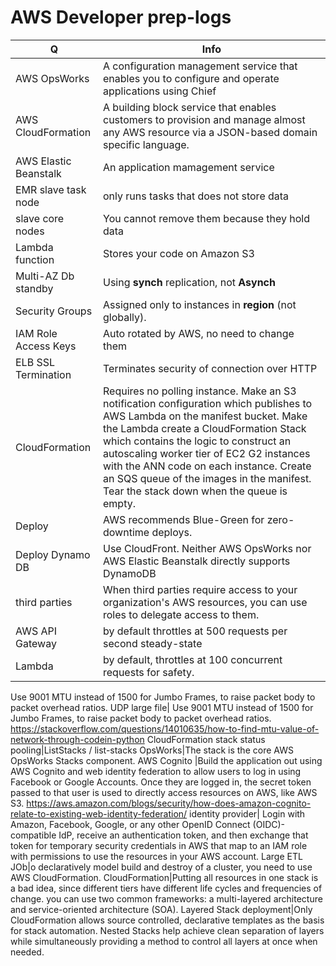 # AWS Developer prep-logs
Q | Info 
--- | ---
AWS OpsWorks| A configuration management service that enables you to configure and operate applications using Chief
AWS CloudFormation | A building block service that enables customers to provision and manage almost any AWS resource via a JSON-based domain specific language.
AWS Elastic Beanstalk | An application mamagement service
EMR slave task node|only runs tasks that does not store data
slave core nodes|You cannot remove them because they hold data
Lambda function|Stores your code on Amazon S3
Multi-AZ Db standby| Using __synch__ replication, not __Asynch__
Security Groups| Assigned only to instances in __region__ (not globally).
IAM Role Access Keys| Auto rotated by AWS, no need to change them
ELB SSL Termination|Terminates security of connection over HTTP
CloudFormation | Requires no polling instance. Make an S3 notification configuration which publishes to AWS Lambda on the manifest bucket. Make the Lambda create a CloudFormation Stack which contains the logic to construct an autoscaling worker tier of EC2 G2 instances with the ANN code on each instance. Create an SQS queue of the images in the manifest. Tear the stack down when the queue is empty.
Deploy|AWS recommends Blue-Green for zero-downtime deploys.
Deploy Dynamo DB|Use CloudFront. Neither AWS OpsWorks nor AWS Elastic Beanstalk directly supports DynamoDB
third parties|When third parties require access to your organization's AWS resources, you can use roles to delegate access to them.
AWS API Gateway|by default throttles at 500 requests per second steady-state
Lambda| by default, throttles at 100 concurrent requests for safety.
Use 9001 MTU instead of 1500 for Jumbo Frames, to raise packet body to packet overhead ratios.
UDP large file|	Use 9001 MTU instead of 1500 for Jumbo Frames, to raise packet body to packet overhead ratios. https://stackoverflow.com/questions/14010635/how-to-find-mtu-value-of-network-through-codein-python
CloudFormation stack status pooling|ListStacks / list-stacks
OpsWorks|The stack is the core AWS OpsWorks Stacks component. 
AWS Cognito |Build the application out using AWS Cognito and web identity federation to allow users to log in using Facebook or Google Accounts. Once they are logged in, the secret token passed to that user is used to directly access resources on AWS, like AWS S3. https://aws.amazon.com/blogs/security/how-does-amazon-cognito-relate-to-existing-web-identity-federation/
identity provider| Login with Amazon, Facebook, Google, or any other OpenID Connect (OIDC)-compatible IdP, receive an authentication token, and then exchange that token for temporary security credentials in AWS that map to an IAM role with permissions to use the resources in your AWS account.
Large ETL JOb|o declaratively model build and destroy of a cluster, you need to use AWS CloudFormation. 
CloudFormation|Putting all resources in one stack is a bad idea, since different tiers have different life cycles and frequencies of change. you can use two common frameworks: a multi-layered architecture and service-oriented architecture (SOA).
Layered Stack deployment|Only CloudFormation allows source controlled, declarative templates as the basis for stack automation. Nested Stacks help achieve clean separation of layers while simultaneously providing a method to control all layers at once when needed.
